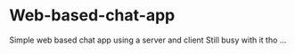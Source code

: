 # Web-based-chat-app
Simple web based chat app using a server and client 
Still busy with it tho ...
